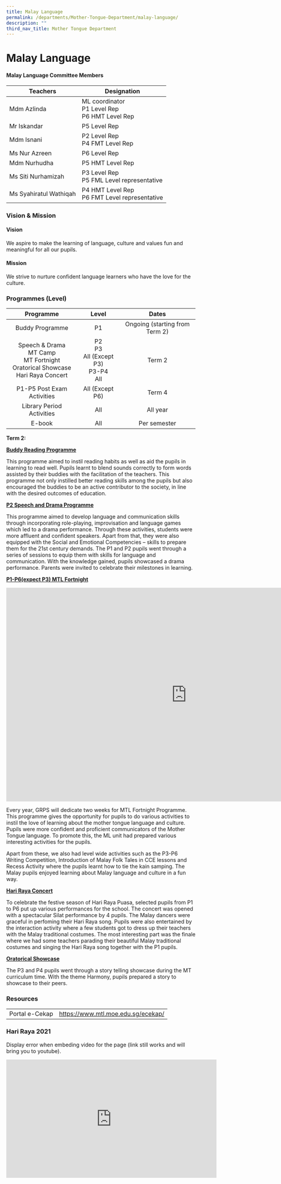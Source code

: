 ```yaml
---
title: Malay Language
permalink: /departments/Mother-Tongue-Department/malay-language/
description: ""
third_nav_title: Mother Tongue Department
---
```

# Malay Language
#### Malay Language Committee Members


| Teachers               | Designation                                         |
|------------------------|-----------------------------------------------------|
| Mdm Azlinda            | ML coordinator <br>P1 Level Rep<br>P6 HMT Level Rep |
| Mr Iskandar            |                 P5 Level Rep<br>                |
| Mdm Isnani             | P2 Level Rep<br>P4 FMT Level Rep                    |
| Ms Nur Azreen          | P6 Level Rep                                        |
| Mdm Nurhudha           | P5 HMT Level Rep                                        |
| Ms Siti Nurhamizah     | P3 Level Rep<br>P5 FML Level representative         |
| Ms Syahiratul Wathiqah | P4 HMT Level Rep  <br> P6 FMT Level representative |


### Vision &amp; Mission

#### Vision
We aspire to make the learning of language, culture and values fun and meaningful for all our pupils.  

#### Mission
We strive to nurture confident language learners who have the love for the culture.
  

### Programmes (Level)

|                                        Programme                                       |                     Level                      |              Dates             |
|:--------------------------------------------------------------------------------------:|:----------------------------------------------:|:------------------------------:|
|                                     Buddy Programme                                    |                       P1                       | Ongoing (starting from Term 2) |
| Speech &amp; Drama<br>MT Camp<br>MT Fortnight<br>Oratorical Showcase<br> Hari Raya Concert | P2<br>P3<br>All (Except P3) <br> P3-P4<br> All |             Term 2             |
|                                P1-P5 Post Exam Activities                              |                 All (Except P6)                |              Term 4            |
|                                Library Period Activities                               |                       All                      |             All year           |
|                                          E-book                                        |                       All                      |           Per semester         |

**Term 2:**

<b><u>Buddy Reading Programme</u></b>

This programme aimed to instil reading habits as well as aid the pupils in learning to read well. Pupils learnt to blend sounds correctly to form words assisted by their buddies with the facilitation of the teachers. This programme not only instilled better reading skills among the pupils but also encouraged the buddies to be an active contributor to the society, in line with the desired outcomes of education.  

<b><u>P2 Speech and Drama Programme</u></b>

This programme aimed to develop language and communication skills through incorporating role-playing, improvisation and language games which led to a drama performance. Through these activities, students were more affluent and confident speakers. Apart from that, they were also equipped with the Social and Emotional Competencies – skills to prepare them for the 21st century demands. The P1 and P2 pupils went through a series of sessions to equip them with skills for language and communication. With the knowledge gained, pupils showcased a drama performance. Parents were invited to celebrate their milestones in learning.

<b><u>P1-P6(expect P3) MTL Fortnight</u></b>

<iframe allowfullscreen="true" height="569" width="960" frameborder="0" src="https://docs.google.com/presentation/d/e/2PACX-1vSsfL7lUPKUGJhfBamk4RFtbeXBmdVxt0voU_-2utakTCHl5D683wZoHisUBJTTvadisgn5o8gTBa9V/embed?start=true&amp;loop=true&amp;delayms=5000"></iframe>

Every year, GRPS will dedicate two weeks for MTL Fortnight Programme. This programme gives the opportunity for pupils to do various activities to instil the love of learning about the mother tongue language and culture. Pupils were more confident and proficient communicators of the Mother Tongue language. To promote this,&nbsp;the ML unit had prepared various interesting activities for the pupils.&nbsp;

Apart from these, we also had level wide activities such as the P3-P6 Writing Competition, Introduction&nbsp;of Malay Folk Tales in CCE lessons and Recess Activity where the pupils learnt how to tie the kain samping.&nbsp;The Malay pupils enjoyed learning about Malay language and culture in a fun way.

<b><u>Hari Raya Concert</u></b>

To celebrate the festive season of Hari Raya Puasa, selected pupils from P1 to P6 put up various performances for the school. The concert was opened with a spectacular Silat performance by 4 pupils. The Malay dancers were graceful in perfoming their Hari Raya song. Pupils were also entertained by the interaction activity where a few students got to dress up their teachers with the Malay traditional costumes. The most interesting part was the finale where we had some teachers parading their beautiful Malay traditional costumes and singing the Hari Raya song together with the P1 pupils.

<b><u>Oratorical Showcase</u></b>

The P3 and P4 pupils went through a story telling showcase during the MT curriculum time. With the theme Harmony, pupils prepared a story to showcase to their peers.

### Resources

|                |                                    |
|:--------------:|:----------------------------------:|
| Portal e-Cekap | https://www.mtl.moe.edu.sg/ecekap/ |

### Hari Raya 2021

Display error when embeding video for the page (link still works and will bring you to youtube). 

<iframe allowfullscreen="" allow="accelerometer; autoplay; clipboard-write; encrypted-media; gyroscope; picture-in-picture" frameborder="0" title="YouTube video player" src="https://www.youtube.com/embed/YQkdS6YLJ-k" height="315" width="560"></iframe>